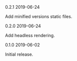 0.2.1 2019-06-24

Add minified versions static files.

0.2.0 2019-06-24

Add headless rendering.

0.1.0 2019-06-02

Initial release.